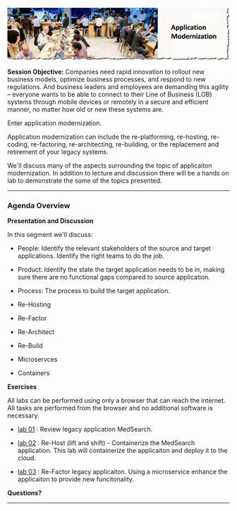 
![](images/app_modernization.png)

**Session Objective:**  Companies need rapid innovation to rollout new business models, optimize business processes, and respond to new regulations. And business leaders and employees are demanding this agility – everyone wants to be able to connect to their Line of Business (LOB) systems through mobile devices or remotely in a secure and efficient manner, no matter how old or new these systems are.

Enter application modernization. 

Application modernization can include the re-platforming, re-hosting, re-coding, re-factoring, re-architecting, re-building, or the replacement and retirement of your legacy systems. 

We'll discuss many of the aspects surrounding the topic of applicaiton modernization.  In addition to lecture and discussion there will be a hands on lab to demonstrate the some of the topics presented. 


---

### Agenda Overview

**Presentation and Discussion**

In this segment we'll discuss:

- People: Identify the relevant stakeholders of the source and target applications. Identify the right teams to do the job.

- Product: Identify the state the target application needs to be in, making sure there are no functional gaps compared to source application.

- Process: The process to build the target application. 

- Re-Hosting
- Re-Factor
- Re-Architect
- Re-Build

- Microservces

- Containers



**Exercises**

All labs can be performed using only a browser that can reach the internet.  All tasks are performed from the browser and no additional software is necessary. 


- [lab 01](lab01/README.md) : Review legacy application MedSearch.

- [lab 02](lab02/README.md) : Re-Host (lift and shift) - Containerize the MedSearch application.  This lab will containerize the applicaiton and deploy it to the cloud.

- [lab 03](lab03/README.md) : Re-Factor legacy applicaiton.  Using a microservice enhance the applicaiton to provide new funcitonality.


**Questions?**

---
